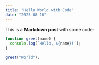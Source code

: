 ```yaml
---
title: "Hello World with Code"
date: "2025-08-16"
---
```


This is a **Markdown post** with some code:

```js
function greet(name) {
  console.log(`Hello, ${name}!`);
}

greet("World");
